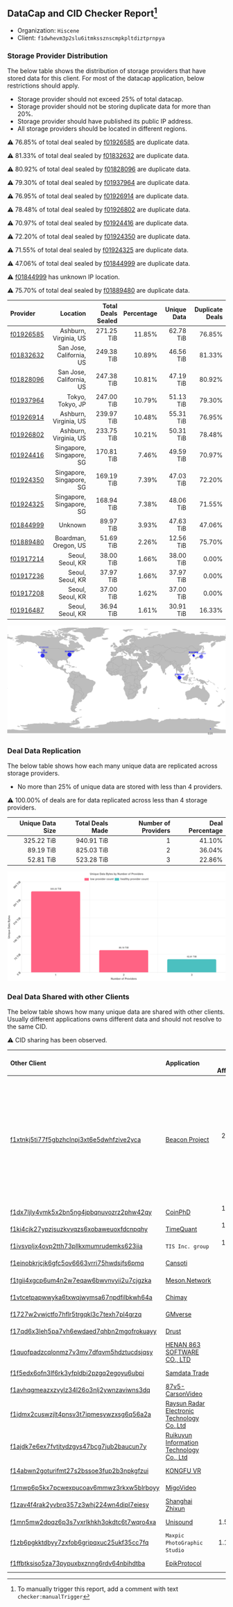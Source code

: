 ## DataCap and CID Checker Report[^1]
 - Organization: `Hiscene`
 - Client: `f1dwhevm3p2slu6itmkssznscmpkpltdiztprnpya`
### Storage Provider Distribution
The below table shows the distribution of storage providers that have stored data for this client.
For most of the datacap application, below restrictions should apply.
 - Storage provider should not exceed 25% of total datacap.
 - Storage provider should not be storing duplicate data for more than 20%.
 - Storage provider should have published its public IP address.
 - All storage providers should be located in different regions.

⚠️ 76.85% of total deal sealed by [f01926585](https://filfox.info/en/address/f01926585) are duplicate data.

⚠️ 81.33% of total deal sealed by [f01832632](https://filfox.info/en/address/f01832632) are duplicate data.

⚠️ 80.92% of total deal sealed by [f01828096](https://filfox.info/en/address/f01828096) are duplicate data.

⚠️ 79.30% of total deal sealed by [f01937964](https://filfox.info/en/address/f01937964) are duplicate data.

⚠️ 76.95% of total deal sealed by [f01926914](https://filfox.info/en/address/f01926914) are duplicate data.

⚠️ 78.48% of total deal sealed by [f01926802](https://filfox.info/en/address/f01926802) are duplicate data.

⚠️ 70.97% of total deal sealed by [f01924416](https://filfox.info/en/address/f01924416) are duplicate data.

⚠️ 72.20% of total deal sealed by [f01924350](https://filfox.info/en/address/f01924350) are duplicate data.

⚠️ 71.55% of total deal sealed by [f01924325](https://filfox.info/en/address/f01924325) are duplicate data.

⚠️ 47.06% of total deal sealed by [f01844999](https://filfox.info/en/address/f01844999) are duplicate data.

⚠️ [f01844999](https://filfox.info/en/address/f01844999) has unknown IP location.

⚠️ 75.70% of total deal sealed by [f01889480](https://filfox.info/en/address/f01889480) are duplicate data.

| Provider                                              |                 Location | Total Deals Sealed | Percentage | Unique Data | Duplicate Deals |
| :---------------------------------------------------- | -----------------------: | -----------------: | ---------: | ----------: | --------------: |
| [f01926585](https://filfox.info/en/address/f01926585) |    Ashburn, Virginia, US |         271.25 TiB |     11.85% |   62.78 TiB |          76.85% |
| [f01832632](https://filfox.info/en/address/f01832632) | San Jose, California, US |         249.38 TiB |     10.89% |   46.56 TiB |          81.33% |
| [f01828096](https://filfox.info/en/address/f01828096) | San Jose, California, US |         247.38 TiB |     10.81% |   47.19 TiB |          80.92% |
| [f01937964](https://filfox.info/en/address/f01937964) |         Tokyo, Tokyo, JP |         247.00 TiB |     10.79% |   51.13 TiB |          79.30% |
| [f01926914](https://filfox.info/en/address/f01926914) |    Ashburn, Virginia, US |         239.97 TiB |     10.48% |   55.31 TiB |          76.95% |
| [f01926802](https://filfox.info/en/address/f01926802) |    Ashburn, Virginia, US |         233.75 TiB |     10.21% |   50.31 TiB |          78.48% |
| [f01924416](https://filfox.info/en/address/f01924416) | Singapore, Singapore, SG |         170.81 TiB |      7.46% |   49.59 TiB |          70.97% |
| [f01924350](https://filfox.info/en/address/f01924350) | Singapore, Singapore, SG |         169.19 TiB |      7.39% |   47.03 TiB |          72.20% |
| [f01924325](https://filfox.info/en/address/f01924325) | Singapore, Singapore, SG |         168.94 TiB |      7.38% |   48.06 TiB |          71.55% |
| [f01844999](https://filfox.info/en/address/f01844999) |                  Unknown |          89.97 TiB |      3.93% |   47.63 TiB |          47.06% |
| [f01889480](https://filfox.info/en/address/f01889480) |     Boardman, Oregon, US |          51.69 TiB |      2.26% |   12.56 TiB |          75.70% |
| [f01917214](https://filfox.info/en/address/f01917214) |         Seoul, Seoul, KR |          38.00 TiB |      1.66% |   38.00 TiB |           0.00% |
| [f01917236](https://filfox.info/en/address/f01917236) |         Seoul, Seoul, KR |          37.97 TiB |      1.66% |   37.97 TiB |           0.00% |
| [f01917208](https://filfox.info/en/address/f01917208) |         Seoul, Seoul, KR |          37.00 TiB |      1.62% |   37.00 TiB |           0.00% |
| [f01916487](https://filfox.info/en/address/f01916487) |         Seoul, Seoul, KR |          36.94 TiB |      1.61% |   30.91 TiB |          16.33% |

![Provider Distribution](https://raw.githubusercontent.com/data-preservation-programs/filplus-checker-assets/main/filecoin-project/filecoin-plus-large-datasets/issues/548/1671007932875.png)
### Deal Data Replication
The below table shows how each many unique data are replicated across storage providers.
- No more than 25% of unique data are stored with less than 4 providers.

⚠️ 100.00% of deals are for data replicated across less than 4 storage providers.

| Unique Data Size | Total Deals Made | Number of Providers | Deal Percentage |
| ---------------: | ---------------: | ------------------: | --------------: |
|       325.22 TiB |       940.91 TiB |                   1 |          41.10% |
|        89.19 TiB |       825.03 TiB |                   2 |          36.04% |
|        52.81 TiB |       523.28 TiB |                   3 |          22.86% |

![Replication Distribution](https://raw.githubusercontent.com/data-preservation-programs/filplus-checker-assets/main/filecoin-project/filecoin-plus-large-datasets/issues/548/1671007933545.png)
### Deal Data Shared with other Clients
The below table shows how many unique data are shared with other clients.
Usually different applications owns different data and should not resolve to the same CID.

⚠️ CID sharing has been observed.

| Other Client                                                                                                          | Application                                                                                                                | Total Deals Affected | Unique CIDs |                                                                                 Verifier |
| :-------------------------------------------------------------------------------------------------------------------- | :------------------------------------------------------------------------------------------------------------------------- | -------------------: | ----------: | ---------------------------------------------------------------------------------------: |
| [f1xtnkj5ti77f5gbzhclnpj3xt6e5dwhfzive2yca](https://filfox.info/en/address/f1xtnkj5ti77f5gbzhclnpj3xt6e5dwhfzive2yca) | [Beacon Project](https://github.com/filecoin-project/filecoin-plus-large-datasets/issues/482)                              |           260.06 TiB |         724 | Project Beacon, 12 LDNs LDN # 444, 446, 447, 448, 474, 475, 476, 477, 479, 480, 481, 482 |
| [f1dx7ljly4vmk5x2bn5ng4jpbqnuvozrz2phw42qy](https://filfox.info/en/address/f1dx7ljly4vmk5x2bn5ng4jpbqnuvozrz2phw42qy) | [CoinPhD](https://github.com/filecoin-project/filecoin-plus-large-datasets/issues/364)                                     |           110.66 TiB |       1,317 |                                                                          LDN v3 multisig |
| [f1ki4cjk27ypzjsuzkvvqzs6xobaweuoxfdcnpqhy](https://filfox.info/en/address/f1ki4cjk27ypzjsuzkvvqzs6xobaweuoxfdcnpqhy) | [TimeQuant](https://github.com/filecoin-project/filecoin-plus-large-datasets/issues/385)                                   |           107.44 TiB |       1,323 |                                                                          LDN v3 multisig |
| [f1ivsvpljx4ovp2tth73pllkxmumrudemks623iia](https://filfox.info/en/address/f1ivsvpljx4ovp2tth73pllkxmumrudemks623iia) | `TIS Inc. group`                                                                                                           |           105.38 TiB |         606 |                                                                          LDN v3 multisig |
| [f1einobkrjcjk6gfc5ov6663vrri75hwdsjfs6pmq](https://filfox.info/en/address/f1einobkrjcjk6gfc5ov6663vrri75hwdsjfs6pmq) | [Cansoti](https://github.com/filecoin-project/filecoin-plus-large-datasets/issues/640)                                     |            92.94 TiB |         594 |                                                                          LDN v3 multisig |
| [f1tgii4xgcp6um4n2w7eqaw6bwvnvyii2u7cjgzka](https://filfox.info/en/address/f1tgii4xgcp6um4n2w7eqaw6bwvnvyii2u7cjgzka) | [Meson\.Network ](https://github.com/filecoin-project/filecoin-plus-large-datasets/issues/187)                             |            77.44 TiB |         249 |                                                                          LDN v3 multisig |
| [f1vtcetpapwwyka6txwqjwymsa67npdfilbkwh64a](https://filfox.info/en/address/f1vtcetpapwwyka6txwqjwymsa67npdfilbkwh64a) | [Chimay](https://github.com/filecoin-project/filecoin-plus-large-datasets/issues/397)                                      |            61.59 TiB |         655 |                                                                          LDN v3 multisig |
| [f1727w2vwjctfo7hflr5trgqkl3c7texh7pl4grzq](https://filfox.info/en/address/f1727w2vwjctfo7hflr5trgqkl3c7texh7pl4grzq) | [GMverse](https://github.com/filecoin-project/filecoin-plus-large-datasets/issues/365)                                     |            57.22 TiB |         664 |                                                                          LDN v3 multisig |
| [f17qd6x3leh5pa7vh6ewdaed7qhbn2mgofrokuayy](https://filfox.info/en/address/f17qd6x3leh5pa7vh6ewdaed7qhbn2mgofrokuayy) | [Drust](https://github.com/filecoin-project/filecoin-plus-large-datasets/issues/427)                                       |            56.91 TiB |         927 |                                                                          LDN v3 multisig |
| [f1quofpadzcqlonmz7v3mv7dfqvm5hdztucdsjqsy](https://filfox.info/en/address/f1quofpadzcqlonmz7v3mv7dfqvm5hdztucdsjqsy) | [HENAN 863 SOFTWARE CO\., LTD](https://github.com/filecoin-project/filecoin-plus-large-datasets/issues/468)                |            54.31 TiB |         721 |                                                                          LDN v3 multisig |
| [f1f5edx6ofn3lf6rk3yfpldbi2pzgq2egoyu6ubpi](https://filfox.info/en/address/f1f5edx6ofn3lf6rk3yfpldbi2pzgq2egoyu6ubpi) | [Samdata Trade](https://github.com/filecoin-project/filecoin-plus-large-datasets/issues/382)                               |            42.03 TiB |         605 |                                                                          LDN v3 multisig |
| [f1avhqgmeazxzvylz34l26o3nlj2ywnzaviwns3dq](https://filfox.info/en/address/f1avhqgmeazxzvylz34l26o3nlj2ywnzaviwns3dq) | [87v5\-CarsonVideo](https://github.com/filecoin-project/filecoin-plus-large-datasets/issues/392)                           |            40.25 TiB |         257 |                                                                          LDN v3 multisig |
| [f1jdmx2cuswzjlt4pnsv3t7ipmesywzxsg6q56a2a](https://filfox.info/en/address/f1jdmx2cuswzjlt4pnsv3t7ipmesywzxsg6q56a2a) | [Raysun Radar Electronic Technology Co\.,Ltd](https://github.com/filecoin-project/filecoin-plus-large-datasets/issues/884) |            33.88 TiB |         250 |                                                                          LDN v3 multisig |
| [f1ajdk7e6ex7fvtjtydzgys47bcg7jub2baucun7y](https://filfox.info/en/address/f1ajdk7e6ex7fvtjtydzgys47bcg7jub2baucun7y) | [Ruikuyun Information Technology Co\., Ltd](https://github.com/filecoin-project/filecoin-plus-large-datasets/issues/529)   |            24.69 TiB |         214 |                                                                          LDN v3 multisig |
| [f14abwn2goturifmt27s2bssoe3fup2b3npkgfzui](https://filfox.info/en/address/f14abwn2goturifmt27s2bssoe3fup2b3npkgfzui) | [KONGFU VR](https://github.com/filecoin-project/filecoin-plus-large-datasets/issues/372)                                   |            13.66 TiB |         278 |                                                                          LDN v3 multisig |
| [f1rnwp6p5kx7pcwexpucoav6mmwz3rkxw5blrboyy](https://filfox.info/en/address/f1rnwp6p5kx7pcwexpucoav6mmwz3rkxw5blrboyy) | [MigoVideo](https://github.com/filecoin-project/filecoin-plus-large-datasets/issues/517)                                   |            13.28 TiB |         127 |                                                                          LDN v3 multisig |
| [f1zav4f4rak2yvbrq357z3whj224wn4dipl7eiesy](https://filfox.info/en/address/f1zav4f4rak2yvbrq357z3whj224wn4dipl7eiesy) | [Shanghai Zhixun](https://github.com/filecoin-project/filecoin-plus-large-datasets/issues/628)                             |            12.72 TiB |          93 |                                                                          LDN v3 multisig |
| [f1mn5mw2dpqz6p3s7vxrlkhkh3okdtc6t7wqro4xa](https://filfox.info/en/address/f1mn5mw2dpqz6p3s7vxrlkhkh3okdtc6t7wqro4xa) | [Unisound](https://github.com/filecoin-project/filecoin-plus-large-datasets/issues/577)                                    |             1.53 TiB |          11 |                                                                          LDN v3 multisig |
| [f1zb6pgkktdbyy7zxfob6gripqxuc25ukf35cc7fq](https://filfox.info/en/address/f1zb6pgkktdbyy7zxfob6gripqxuc25ukf35cc7fq) | `Maxpic PhotoGraphic Studio`                                                                                               |             1.19 TiB |           6 |                                                                          LDN v3 multisig |
| [f1ffbtksiso5za73pypuxbxznng6rdv64nbihdtba](https://filfox.info/en/address/f1ffbtksiso5za73pypuxbxznng6rdv64nbihdtba) | [EpikProtocol](https://github.com/filecoin-project/filecoin-plus-large-datasets/issues/281)                                |            64.00 GiB |           1 |                                                                                LDN # 281 |

[^1]: To manually trigger this report, add a comment with text `checker:manualTrigger`
